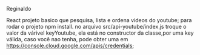 Reginaldo 

React
projeto basico que pesquisa, lista e ordena videos do youtube;
para rodar o projeto npm install.
 no  arquivo src/api-youtube/index.js troque o valor da várivel keyYoutube, ela está no constructor da classe,por uma key válida, caso você nao tenha, pode obter uma em https://console.cloud.google.com/apis/credentials;
  
 
